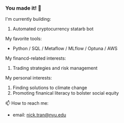 ### You made it! 👋

I'm currently building:
1. Automated cryptocurrency statarb bot

My favorite tools: 
- Python / SQL / Metaflow / MLflow / Optuna / AWS

My financd-related interests:
1. Trading strategies and risk management

My personal interests:
1. Finding solutions to climate change
2. Promoting finanical literacy to bolster social equity

📫 How to reach me:
- email: nick.tran@nyu.edu
<!--
**trannolis/trannolis** is a ✨ _special_ ✨ repository because its `README.md` (this file) appears on your GitHub profile.

Here are some ideas to get you started:

- 🔭 I’m currently working on ...
- 🌱 I’m currently learning ...
- 👯 I’m looking to collaborate on ...
- 🤔 I’m looking for help with ...
- 💬 Ask me about ...
- 📫 How to reach me: ...
- 😄 Pronouns: ...
- ⚡ Fun fact: ...
-->

